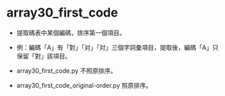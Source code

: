 # array30_first_code

- 提取碼表中某個編碼，排序第一個項目。

- 例：編碼「A」有「對」「对」「対」三個字詞彙項目，提取後，編碼「A」只保留「對」該項目。

- array30_first_code.py 不照原排序。

- array30_first_code_original-order.py 照原排序。

